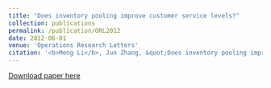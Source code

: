 ```yaml
---
title: "Does inventory pooling improve customer service levels?"
collection: publications
permalink: /publication/ORL2012
date: 2012-06-01
venue: 'Operations Research Letters'
citation: '<b>Meng Li</b>, Jun Zhang, &quot;Does inventory pooling improve customer service levels?&quot; <i>Operations Research Letters</i>, 2012, 40(12), 96–98.'
---
```


<!--<b>Abstract: </b>We study the risk pooling problem in a two-location inventory system, and analytically demonstrate that pooling improves the Type-I service levels at both locations. We also present an example showing that pooling may reduce the Type-II service levels at both locations.-->

[Download paper here](https://www.sciencedirect.com/science/article/abs/pii/S0167637711001398)
